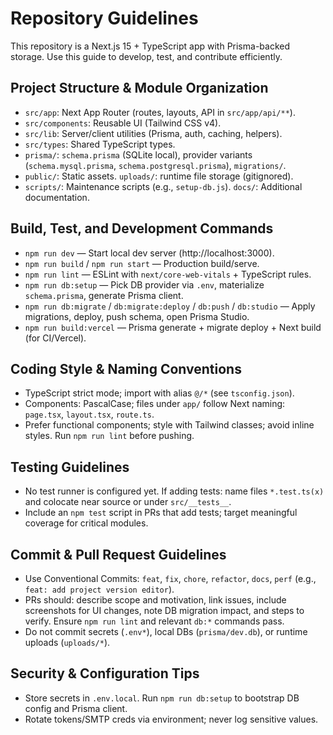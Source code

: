 # Repository Guidelines

This repository is a Next.js 15 + TypeScript app with Prisma-backed storage. Use this guide to develop, test, and contribute efficiently.

## Project Structure & Module Organization
- `src/app`: Next App Router (routes, layouts, API in `src/app/api/**`).
- `src/components`: Reusable UI (Tailwind CSS v4).
- `src/lib`: Server/client utilities (Prisma, auth, caching, helpers).
- `src/types`: Shared TypeScript types.
- `prisma/`: `schema.prisma` (SQLite local), provider variants (`schema.mysql.prisma`, `schema.postgresql.prisma`), `migrations/`.
- `public/`: Static assets. `uploads/`: runtime file storage (gitignored).
- `scripts/`: Maintenance scripts (e.g., `setup-db.js`). `docs/`: Additional documentation.

## Build, Test, and Development Commands
- `npm run dev` — Start local dev server (http://localhost:3000).
- `npm run build` / `npm run start` — Production build/serve.
- `npm run lint` — ESLint with `next/core-web-vitals` + TypeScript rules.
- `npm run db:setup` — Pick DB provider via `.env`, materialize `schema.prisma`, generate Prisma client.
- `npm run db:migrate` / `db:migrate:deploy` / `db:push` / `db:studio` — Apply migrations, deploy, push schema, open Prisma Studio.
- `npm run build:vercel` — Prisma generate + migrate deploy + Next build (for CI/Vercel).

## Coding Style & Naming Conventions
- TypeScript strict mode; import with alias `@/*` (see `tsconfig.json`).
- Components: PascalCase; files under `app/` follow Next naming: `page.tsx`, `layout.tsx`, `route.ts`.
- Prefer functional components; style with Tailwind classes; avoid inline styles. Run `npm run lint` before pushing.

## Testing Guidelines
- No test runner is configured yet. If adding tests: name files `*.test.ts(x)` and colocate near source or under `src/__tests__`.
- Include an `npm test` script in PRs that add tests; target meaningful coverage for critical modules.

## Commit & Pull Request Guidelines
- Use Conventional Commits: `feat`, `fix`, `chore`, `refactor`, `docs`, `perf` (e.g., `feat: add project version editor`).
- PRs should: describe scope and motivation, link issues, include screenshots for UI changes, note DB migration impact, and steps to verify. Ensure `npm run lint` and relevant `db:*` commands pass.
- Do not commit secrets (`.env*`), local DBs (`prisma/dev.db`), or runtime uploads (`uploads/*`).

## Security & Configuration Tips
- Store secrets in `.env.local`. Run `npm run db:setup` to bootstrap DB config and Prisma client.
- Rotate tokens/SMTP creds via environment; never log sensitive values.
